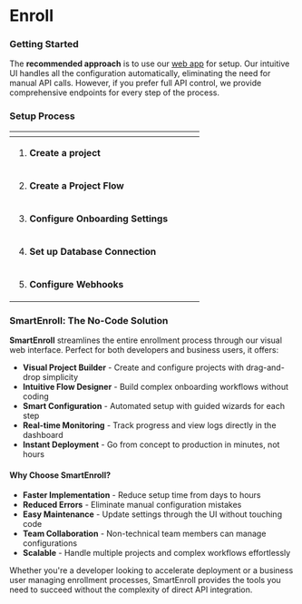 # Enroll

### Getting Started

The **recommended approach** is to use our [web app](https://app.verifik.co) for setup. Our intuitive UI handles all the configuration automatically, eliminating the need for manual API calls. However, if you prefer full API control, we provide comprehensive endpoints for every step of the process.

### Setup Process

<table data-view="cards"><thead><tr><th></th><th></th><th></th><th data-hidden data-card-target data-type="content-ref"></th></tr></thead><tbody><tr><td><ol><li><strong>Create a project</strong></li></ol></td><td></td><td></td><td></td></tr><tr><td><ol start="2"><li><strong>Create a Project Flow</strong></li></ol></td><td></td><td></td><td></td></tr><tr><td><ol start="3"><li><strong>Configure Onboarding Settings</strong></li></ol></td><td></td><td></td><td></td></tr><tr><td><ol start="4"><li><strong>Set up Database Connection</strong></li></ol></td><td></td><td></td><td></td></tr><tr><td><ol start="5"><li><strong>Configure Webhooks</strong></li></ol></td><td></td><td></td><td></td></tr></tbody></table>

### SmartEnroll: The No-Code Solution

**SmartEnroll** streamlines the entire enrollment process through our visual web interface. Perfect for both developers and business users, it offers:

* **Visual Project Builder** - Create and configure projects with drag-and-drop simplicity
* **Intuitive Flow Designer** - Build complex onboarding workflows without coding
* **Smart Configuration** - Automated setup with guided wizards for each step
* **Real-time Monitoring** - Track progress and view logs directly in the dashboard
* **Instant Deployment** - Go from concept to production in minutes, not hours

#### Why Choose SmartEnroll?

* **Faster Implementation** - Reduce setup time from days to hours
* **Reduced Errors** - Eliminate manual configuration mistakes
* **Easy Maintenance** - Update settings through the UI without touching code
* **Team Collaboration** - Non-technical team members can manage configurations
* **Scalable** - Handle multiple projects and complex workflows effortlessly

Whether you're a developer looking to accelerate deployment or a business user managing enrollment processes, SmartEnroll provides the tools you need to succeed without the complexity of direct API integration.
